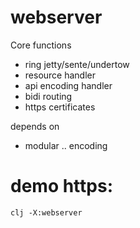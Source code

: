 # webserver

Core functions

- ring jetty/sente/undertow
- resource handler
- api encoding handler
- bidi routing
- https certificates

depends on
- modular .. encoding


# demo https:

```
clj -X:webserver
```